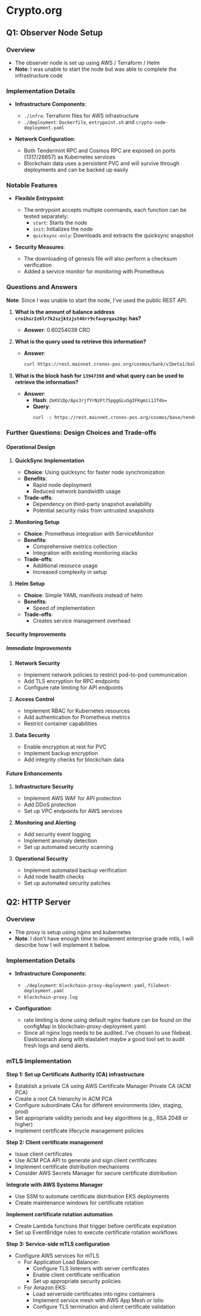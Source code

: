 # Crypto.org

## Q1: Observer Node Setup

### Overview
- The observer node is set up using AWS / Terraform / Helm
- **Note**: I was unable to start the node but was able to complete the infrastructure code

### Implementation Details
- **Infrastructure Components**:
  - `./infra`: Terraform files for AWS infrastructure
  - `./deployment`: `Dockerfile`, `entrypoint.sh` and `crypto-node-deployment.yaml`

- **Network Configuration**:
  - Both Tendermint RPC and Cosmos RPC are exposed on ports (1317/26657) as Kubernetes services
  - Blockchain data uses a persistent PVC and will survive through deployments and can be backed up easily

### Notable Features
- **Flexible Entrypoint**:
  - The entrypoint accepts multiple commands, each function can be tested separately:
    - `start`: Starts the node
    - `init`: Initializes the node
    - `quicksync-only`: Downloads and extracts the quicksync snapshot

- **Security Measures**:
  - The downloading of genesis file will also perform a checksum verification
  - Added a service monitor for monitoring with Prometheus

### Questions and Answers
**Note**: Since I was unable to start the node, I've used the public REST API.

1. **What is the amount of balance address `cro1hsr2z6lr7k2szjktzjst46rr9cfavprqas20gc` has?**
   - **Answer**: 0.60254039 CRO

2. **What is the query used to retrieve this information?**
   - **Answer**:
     ```bash
     curl https://rest.mainnet.cronos-pos.org/cosmos/bank/v1beta1/balances/cro1hsr2z6lr7k2szjktzjst46rr9cfavprqas20gc
     ```

3. **What is the block hash for `13947398` and what query can be used to retrieve the information?**
   - **Answer**:
     - **Hash**: `ZmXViDp/Aps3rjfYrNzFt75pggGLuSgIFKgmzi1JTdo=`
     - **Query**:
       ```bash
       curl -s https://rest.mainnet.cronos-pos.org/cosmos/base/tendermint/v1beta1/blocks/13947398 | jq -r '.block_id.hash'
       ```

### Further Questions: Design Choices and Trade-offs

#### Operational Design
1. **QuickSync Implementation**
   - **Choice**: Using quicksync for faster node synchronization
   - **Benefits**:
     - Rapid node deployment
     - Reduced network bandwidth usage
   - **Trade-offs**:
     - Dependency on third-party snapshot availability
     - Potential security risks from untrusted snapshots

2. **Monitoring Setup**
   - **Choice**: Prometheus integration with ServiceMonitor
   - **Benefits**:
     - Comprehensive metrics collection
     - Integration with existing monitoring stacks
   - **Trade-offs**:
     - Additional resource usage
     - Increased complexity in setup

2. **Helm Setup**
   - **Choice**: Simple YAML manifests instead of helm
   - **Benefits**:
     - Speed of implementation
   - **Trade-offs**:
     - Creates service management overhead

#### Security Improvements

##### Immediate Improvements
1. **Network Security**
   - Implement network policies to restrict pod-to-pod communication
   - Add TLS encryption for RPC endpoints
   - Configure rate limiting for API endpoints

2. **Access Control**
   - Implement RBAC for Kubernetes resources
   - Add authentication for Prometheus metrics
   - Restrict container capabilities

3. **Data Security**
   - Enable encryption at rest for PVC
   - Implement backup encryption
   - Add integrity checks for blockchain data

#### Future Enhancements
1. **Infrastructure Security**
   - Implement AWS WAF for API protection
   - Add DDoS protection
   - Set up VPC endpoints for AWS services

2. **Monitoring and Alerting**
   - Add security event logging
   - Implement anomaly detection
   - Set up automated security scanning

3. **Operational Security**
   - Implement automated backup verification
   - Add node health checks
   - Set up automated security patches


## Q2: HTTP Server

### Overview
- The proxy is setup using nginx and kubernetes
- **Note**: I don't have enough time to implement enterprise grade mtls, I will describe how I will implement it below.

### Implementation Details
- **Infrastructure Components**:
  - `./deployment`: `blockchain-proxy-deployment.yaml`, `filebeat-deployment.yaml`
  - `blockchain-proxy.log`

- **Configuration**:
  - rate limiting is done using default nginx feature can be found on the configMap in blockchain-proxy-deployment.yaml.
  - Since all nginx logs needs to be audited. I've chosen to use filebeat. Elasticserach along with elastalert maybe a good tool set to audit fresh logs and send alerts.

### mTLS Implementation

**Step 1: Set up Certificate Authority (CA) infrastructure**
- Establish a private CA using AWS Certificate Manager Private CA (ACM PCA)
- Create a root CA hierarchy in ACM PCA
- Configure subordinate CAs for different environments (dev, staging, prod)
- Set appropriate validity periods and key algorithms (e.g., RSA 2048 or higher)
- Implement certificate lifecycle management policies

**Step 2: Client certificate management**
- Issue client certificates
- Use ACM PCA API to generate and sign client certificates
- Implement certificate distribution mechanisms
- Consider AWS Secrets Manager for secure certificate distribution

**Integrate with AWS Systems Manager**
- Use SSM to automate certificate distribution EKS deployments
- Create maintenance windows for certificate rotation

**Implement certificate rotation automation**
- Create Lambda functions that trigger before certificate expiration
- Set up EventBridge rules to execute certificate rotation workflows

**Step 3: Service-side mTLS configuration**
- Configure AWS services for mTLS
  - For Application Load Balancer:
    - Configure TLS listeners with server certificates
    - Enable client certificate verification
    - Set up appropriate security policies
  - For Amazon EKS:
    - Load serverside certificates into nginx containers
    - Implement service mesh with AWS App Mesh or Istio
    - Configure TLS termination and client certificate validation


